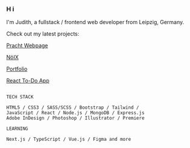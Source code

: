 ### H i

I'm Judith, a fullstack / frontend web developer from Leipzig, Germany.

Check out my latest projects:


[Pracht Webpage](https://pracht-ev.net/en)

[NöIX](https://make.noix.space/)

[Portfolio](https://judithcrasser.github.io/portfolio/)

[React To-Do App](https://judithcrasser.github.io/to-do-app/)

```

TECH STACK

HTML5 / CSS3 / SASS/SCSS / Bootstrap / Tailwind / 
JavaScript / React / Node.js / MongoDB / Express.js
Adobe InDesign / Photoshop / Illustrator / Premiere

LEARNING

Next.js / TypeScript / Vue.js / Figma and more

```
